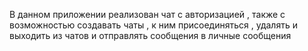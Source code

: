 В данном приложении реализован чат с авторизацией , также с возможностью создавать чаты , к ним присоединяться , удалять и выходить из чатов и отправлять сообщения в личные сообщения 
